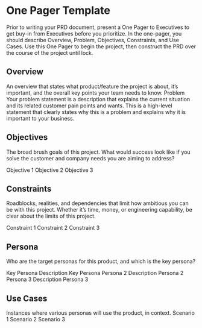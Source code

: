 # One Pager Template
Prior to writing your PRD document, present a One Pager to Executives to get buy-in from Executives before you prioritize. In the one-pager, you should describe Overview, Problem, Objectives, Constraints, and Use Cases. Use this One Pager to begin the project, then construct the PRD over the course of the project until lock.

## Overview
An overview that states what product/feature the project is about, it’s important, and the overall key points your team needs to know.
Problem
Your problem statement is a description that explains the current situation and its related customer pain points and wants. This is a high-level statement that clearly states why this is a problem and explains why it is important to your business.

## Objectives
The broad brush goals of this project. What would success look like if you solve the customer and company needs you are aiming to address?

Objective 1
Objective 2
Objective 3

## Constraints
Roadblocks, realities, and dependencies that limit how ambitious you can be with this project. Whether it’s time, money, or engineering capability, be clear about the limits of this project.

Constraint 1
Constraint 2
Constraint 3

## Persona
Who are the target personas for this product, and which is the key persona?

Key Persona
Description Key Persona
Persona 2
Description Persona 2
Persona 3
Description Persona 3


## Use Cases
Instances where various personas will use the product, in context.
Scenario 1
Scenario 2
Scenario 3
